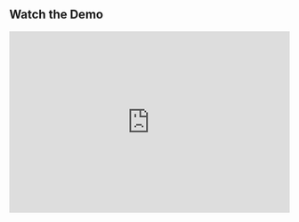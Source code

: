 ## Watch the Demo

<div style="padding:64.95% 0 0 0;position:relative;">
  <iframe src="https://player.vimeo.com/video/967144229?badge=0&amp;autopause=0&amp;player_id=0&amp;app_id=58479" 
          frameborder="0" 
          allow="autoplay; fullscreen; picture-in-picture; clipboard-write" 
          style="position:absolute;top:0;left:0;width:100%;height:100%;" 
          title="1">
  </iframe>
</div>
<script src="https://player.vimeo.com/api/player.js"></script>



